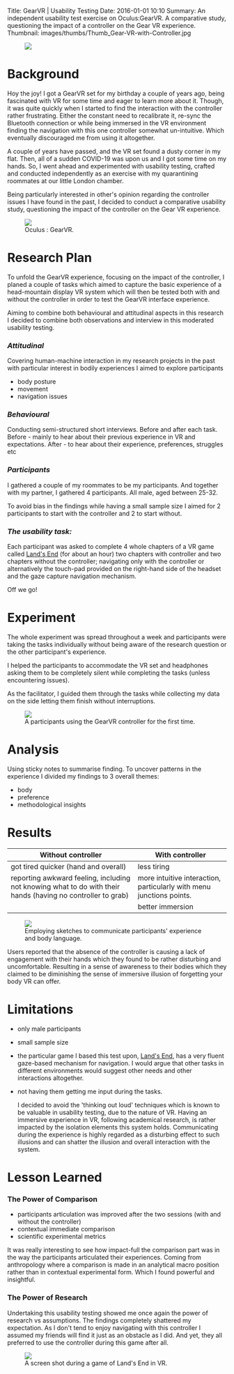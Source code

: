 Title: GearVR | Usability Testing
Date: 2016-01-01 10:10
Summary: An independent usability test exercise on Oculus:GearVR. A comparative study, questioning the impact of a controller on the Gear VR experience.
Thumbnail: images/thumbs/Thumb_Gear-VR-with-Controller.jpg

<figure>
  <img class="fit image" src="images/fulls/VR_usability_test_landsend.jpg" />
</figure>

# Background

Hoy the joy! I got a GearVR set for my birthday a couple of years ago, being fascinated with VR for some time and eager to learn more about it. Though, it was quite quickly when I started to find the interaction with the controller rather frustrating. Either the constant need to recalibrate it, re-sync the Bluetooth connection or while being immersed in the VR environment finding the navigation with this one controller somewhat un-intuitive. Which eventually discouraged me from using it altogether.

A couple of years have passed, and the VR set found a dusty corner in my flat. Then, all of a sudden COVID-19 was upon us and I got some time on my hands. So, I went ahead and experimented with usability testing, crafted and conducted independently as an exercise with my quarantining roommates at our little London chamber.

Being particularly interested in other's opinion regarding the controller issues I have found in the past, I decided to conduct a comparative usability study, questioning the impact of the controller on the Gear VR experience.

<figure>
  <img class="fit image" src="images/fulls/Gear-VR-with-Controller.jpg" />
  <figcaption> Oculus : GearVR.</figcaption>
</figure>


# Research Plan

To unfold the GearVR experience, focusing on the impact of the controller, I planed a couple of tasks which aimed to capture the basic experience of a head-mountain display VR system which will then be tested both with and without the controller in order to test the GearVR interface experience.

Aiming to combine both behavioural and attitudinal aspects in this research I decided to combine both observations and interview in this moderated usability testing.

### *Attitudinal*

Covering human-machine interaction in my research projects in the past with particular interest in bodily experiences I aimed to explore participants

- body posture
- movement
- navigation issues

### *Behavioural*

Conducting semi-structured short interviews. Before and after each task.
Before - mainly to hear about their previous experience in VR and expectations.
After - to hear about their experience, preferences, struggles etc

### *Participants*

I gathered a couple of my roommates to be my participants. And together with my partner, I gathered 4 participants. All male, aged between 25-32.

To avoid bias in the findings while having a small sample size I aimed for 2 participants to start with the controller and 2 to start without.

### *The usability task:*

Each participant was asked to complete 4 whole chapters of a VR game called [Land's End](http://www.landsendgame.com/) (for about an hour) two chapters with controller and two chapters without the controller; navigating only with the controller or alternatively the touch-pad provided on the right-hand side of the headset and the gaze capture navigation mechanism.


Off we go!


# Experiment

The whole experiment was spread throughout a week and participants were taking the tasks individually without being aware of the research question or the other participant's experience.


I helped the participants to accommodate the VR set and headphones asking them to be completely silent while completing the tasks (unless encountering issues).


As the facilitator, I guided them through the tasks while collecting my data on the side letting them finish without interruptions.


<figure>
  <img class="fit image" src="images/fulls/VR_usability_test.jpg" />
  <figcaption> A participants using the GearVR controller for the first time. </figcaption>
</figure>

# Analysis

Using sticky notes to summarise finding. To uncover patterns in the experience I divided my findings to 3 overall themes:

- body
- preference
- methodological insights  


# Results

| Without controller| With controller|
|---|---|
|  got tired quicker (hand and overall) | less tiring |
| reporting awkward feeling, including not knowing what to do with their hands (having no controller to grab)  | more intuitive interaction, particularly with menu junctions points.  |
|   | better immersion |




<figure>
  <img class="fit image" src="images/fulls/VR_usability_comb_sketch_2.png" />
  <figcaption> Employing sketches to communicate participants' experience and body language. </figcaption>
</figure>

Users reported that the absence of the controller is causing a lack of engagement with their hands which they found to be rather disturbing and uncomfortable. Resulting in a sense of awareness to their bodies which they claimed to be diminishing the sense of immersive illusion of forgetting your body VR can offer.


# Limitations

- only male participants
- small sample size
- the particular game I based this test upon, [Land's End](http://www.landsendgame.com/), has a very fluent gaze-based mechanism for navigation. I would argue that other tasks in different environments would suggest other needs and other interactions altogether.

- not having them getting me input during the tasks.

    I decided to avoid the 'thinking out loud' techniques which is known to be valuable in usability testing, due to the nature of VR. Having an immersive experience in VR, following academical research, is rather impacted by the isolation elements this system holds.
    Communicating during the experience is highly regarded as a disturbing effect to such illusions and can shatter the illusion and overall interaction with the system.



# Lesson Learned

### **The Power of Comparison**

  - participants articulation was improved after the two sessions (with and without the controller)
  - contextual immediate comparison
  - scientific experimental metrics


It was really interesting to see how impact-full the comparison part was in the way the participants articulated their experiences.
Coming from anthropology where a comparison is made in an analytical macro position rather than in contextual experimental form. Which I found powerful and insightful.

### **The Power of Research**

Undertaking this usability testing showed me once again the power of research vs assumptions.
The findings completely shattered my expectation. As I don't tend to enjoy navigating with this controller I assumed my friends will find it just as an obstacle as I did. And yet, they all preferred to use the controller during this game after all.

<figure>
  <img class="fit image" src="images/fulls/VR_usability_test_landsend2.jpg" />
  <figcaption> A screen shot during a game of Land's End in VR.</figcaption>
</figure>
